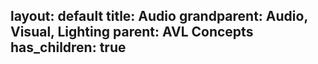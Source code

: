 layout: default
title: Audio
grandparent: Audio, Visual, Lighting
parent: AVL Concepts
has_children: true
---